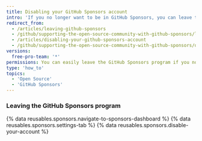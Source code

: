 ```yaml
---
title: Disabling your GitHub Sponsors account
intro: 'If you no longer want to be in GitHub Sponsors, you can leave the GitHub Sponsors program.'
redirect_from:
  - /articles/leaving-github-sponsors
  - /github/supporting-the-open-source-community-with-github-sponsors/leaving-github-sponsors
  - /articles/disabling-your-github-sponsors-account
  - /github/supporting-the-open-source-community-with-github-sponsors/disabling-your-github-sponsors-account
versions:
  free-pro-team: '*'
permissions: You can easily leave the GitHub Sponsors program if you no longer want to participate. If some people are sponsoring you, you will need to contact GitHub Support about that.
type: 'how_to'
topics:
  - 'Open Source'
  - 'GitHub Sponsors'
---
```


### Leaving the GitHub Sponsors program

{% data reusables.sponsors.navigate-to-sponsors-dashboard %}
{% data reusables.sponsors.settings-tab %}
{% data reusables.sponsors.disable-your-account %}
